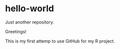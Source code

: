 # hello-world
Just another repository.

Greetings!

This is my first attemp to use GitHub for my R project.
